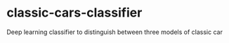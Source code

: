 # classic-cars-classifier
Deep learning classifier to distinguish between three models of classic car
